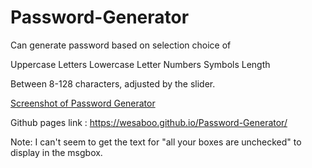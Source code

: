 # Password-Generator

Can generate password based on selection choice of

Uppercase Letters
Lowercase Letter
Numbers
Symbols
Length

Between 8-128 characters, adjusted by the slider.

[Screenshot of Password Generator](/assets/PasswordGenerator.png)

Github pages link : https://wesaboo.github.io/Password-Generator/

Note: I can't seem to get the text for "all your boxes are unchecked" to display in the msgbox.
